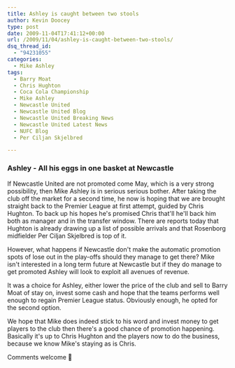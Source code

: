 ```yaml
---
title: Ashley is caught between two stools
author: Kevin Doocey
type: post
date: 2009-11-04T17:41:12+00:00
url: /2009/11/04/ashley-is-caught-between-two-stools/
dsq_thread_id:
  - "94231055"
categories:
  - Mike Ashley
tags:
  - Barry Moat
  - Chris Hughton
  - Coca Cola Championship
  - Mike Ashley
  - Newcastle United
  - Newcastle United Blog
  - Newcastle United Breaking News
  - Newcastle United Latest News
  - NUFC Blog
  - Per Ciljan Skjelbred

---
```

### Ashley - All his eggs in one basket at Newcastle

If Newcastle United are not promoted come May, which is a very strong possibility, then Mike Ashley is in serious serious bother. After taking the club off the market for a second time, he now is hoping that we are brought straight back to the Premier League at first attempt, guided by Chris Hughton. To back up his hopes he's promised Chris that'll he'll back him both as manager and  in the transfer window. There are reports today that Hughton is already drawing up a list of possible arrivals and that Rosenborg midfielder Per Ciljan Skjelbred is top of it.

However, what happens if Newcastle don't make the automatic promotion spots of lose out in the play-offs should they manage to get there? Mike isn't interested in a long term future at Newcastle but if they do manage to get promoted Ashley will look to exploit all avenues of revenue.

It was a choice for Ashley, either lower the price of the club and sell to Barry Moat of stay on, invest some cash and hope that the teams performs well enough to regain Premier League status. Obviously enough, he opted for the second option.

We hope that Mike does indeed stick to his word and invest money to get players to the club then there's a good chance of promotion happening. Basically it's up to Chris Hughton and the players now to do the business, because we know Mike's staying as is Chris.

Comments welcome 🙂
